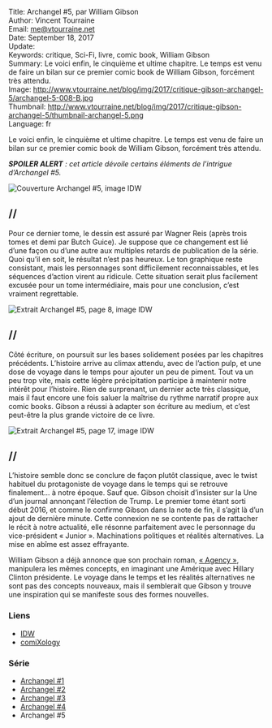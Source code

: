 Title:     Archangel #5, par William Gibson  
Author:    Vincent Tourraine  
Email:     me@vtourraine.net  
Date:      September 18, 2017  
Update:    
Keywords:  critique, Sci-Fi, livre, comic book, William Gibson    
Summary:   Le voici enfin, le cinquième et ultime chapitre. Le temps est venu de faire un bilan sur ce premier comic book de William Gibson, forcément très attendu.  
Image:     http://www.vtourraine.net/blog/img/2017/critique-gibson-archangel-5/archangel-5-008-B.jpg  
Thumbnail: http://www.vtourraine.net/blog/img/2017/critique-gibson-archangel-5/thumbnail-archangel-5.png  
Language:  fr  

Le voici enfin, le cinquième et ultime chapitre. Le temps est venu de faire un bilan sur ce premier comic book de William Gibson, forcément très attendu.

_**SPOILER ALERT** : cet article dévoile certains éléments de l’intrigue d’Archangel #5._

![Couverture Archangel #5, image IDW](http://www.vtourraine.net/blog/img/2017/critique-gibson-archangel-5/archangel-5-001.jpg)

## //

Pour ce dernier tome, le dessin est assuré par Wagner Reis (après trois tomes et demi par Butch Guice). Je suppose que ce changement est lié d’une façon ou d’une autre aux multiples retards de publication de la série. Quoi qu’il en soit, le résultat n’est pas heureux. Le ton graphique reste consistant, mais les personnages sont difficilement reconnaissables, et les séquences d’action virent au ridicule. Cette situation serait plus facilement excusée pour un tome intermédiaire, mais pour une conclusion, c’est vraiment regrettable.

![Extrait Archangel #5, page 8, image IDW](http://www.vtourraine.net/blog/img/2017/critique-gibson-archangel-5/archangel-5-008-B.jpg)

## //

Côté écriture, on poursuit sur les bases solidement posées par les chapitres précédents. L’histoire arrive au climax attendu, avec de l’action pulp, et une dose de voyage dans le temps pour ajouter un peu de piment. Tout va un peu trop vite, mais cette légère précipitation participe à maintenir notre intérêt pour l’histoire. Rien de surprenant, un dernier acte très classique, mais il faut encore une fois saluer la maîtrise du rythme narratif propre aux comic books. Gibson a réussi à adapter son écriture au medium, et c’est peut-être la plus grande victoire de ce livre.

![Extrait Archangel #5, page 17, image IDW](http://www.vtourraine.net/blog/img/2017/critique-gibson-archangel-5/archangel-5-017-B.jpg)

## //

L’histoire semble donc se conclure de façon plutôt classique, avec le twist habituel du protagoniste de voyage dans le temps qui se retrouve finalement... à notre époque. Sauf que. Gibson choisit d’insister sur la Une d’un journal annonçant l’élection de Trump. Le premier tome étant sorti début 2016, et comme le confirme Gibson dans la note de fin, il s’agit là d’un ajout de dernière minute. Cette connexion ne se contente pas de rattacher le récit à notre actualité, elle résonne parfaitement avec le personnage du vice-président « Junior ». Machinations politiques et réalités alternatives. La mise en abîme est assez effrayante.

William Gibson a déjà annonce que son prochain roman, [« Agency »](https://www.nytimes.com/2017/04/25/books/sci-fi-writer-william-gibson-reimagines-the-world-after-the-2016-election.html), manipulera les mêmes concepts, en imaginant une Amérique avec Hillary Clinton présidente. Le voyage dans le temps et les réalités alternatives ne sont pas des concepts nouveaux, mais il semblerait que Gibson y trouve une inspiration qui se manifeste sous des formes nouvelles.


### Liens

- [IDW](http://www.idwpublishing.com/product/archangel-5/)
- [comiXology](https://www.comixology.com/Archangel-5-of-5/digital-comic/546320)

### Série

- [Archangel #1](http://www.vtourraine.net/blog/2016/critique-gibson-archangel-1)
- [Archangel #2](http://www.vtourraine.net/blog/2016/critique-gibson-archangel-2)
- [Archangel #3](http://www.vtourraine.net/blog/2016/critique-gibson-archangel-3)
- [Archangel #4](http://www.vtourraine.net/blog/2017/critique-gibson-archangel-4)
- Archangel #5
